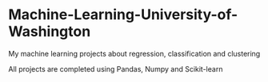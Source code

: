 # Machine-Learning-University-of-Washington
My machine learning projects about regression, classification and clustering

All projects are completed using Pandas, Numpy and Scikit-learn
